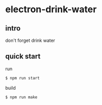 # electron-drink-water

## intro

don't forget drink water

## quick start

run

```bash
$ npm run start
```

build

```bash
$ npm run make
```
